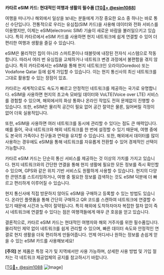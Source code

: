 **카타르 eSIM 카드: 현대적인 여행과 생활의 필수품 [[TG💪+ @esim1088](https://t.me/s/esim1088)]**

여행을 떠나거나 해외에서 일상을 보내는 분들에게 가장 중요한 요소 중 하나는 바로 통신 수단입니다. 전통적으로 우리는 유심칩(SIM 카드)을 사용해 데이터와 전화 서비스를 이용했지만, 이제는 eSIM(electronic SIM) 기술이 새로운 바람을 불러일으키고 있습니다. 특히 카타르에서 eSIM 카드를 사용하면 현지 네트워크에 쉽게 연결할 수 있어 더 편리한 여행과 생활을 즐길 수 있습니다.

eSIM은 물리적인 칩이 아니라 스마트폰이나 태블릿에 내장된 전자식 시스템으로 작동합니다. 따라서 여러 번 유심칩을 교체하거나 네트워크 변경 과정에서 불편함을 겪지 않습니다. 특히 카타르에서는 eSIM을 통해 현지 네트워크인 오라이(Ooredoo) 또는 Vodafone Qatar 등에 쉽게 가입할 수 있습니다. 이는 현지 통신사의 최신 네트워크를 그대로 활용할 수 있는 장점이 있죠. 

카타르는 세계적으로도 속도가 빠르고 안정적인 네트워크를 제공하는 국가로 유명합니다. eSIM을 사용하면 현지의 초고속 모바일 데이터와 VoLTE(Voice over LTE) 서비스를 경험할 수 있으며, 해외에서의 화상 통화나 온라인 작업도 전혀 문제없이 진행할 수 있습니다. 또한, eSIM은 물리적 공간이 필요 없어 공간 절약은 물론, 잃어버릴 걱정이 없어 더욱 실용적입니다.

또한, eSIM을 사용하면 여러 네트워크를 동시에 관리할 수 있다는 점도 큰 매력입니다. 예를 들어, 국내 네트워크와 해외 네트워크를 한 번에 설정할 수 있기 때문에, 여행 중에도 본국의 가족이나 친구들과 연락을 유지할 수 있습니다. 또한, 해외에서 데이터를 많이 사용하는 경우에도 eSIM을 통해 네트워크를 자유롭게 전환할 수 있어 경제적인 선택이 가능합니다.

카타르 eSIM 카드는 단순히 통신 서비스를 제공하는 것 이상의 가치를 가지고 있습니다. 현지 네트워크와의 간단한 연결을 통해 현지 생활에 필요한 모든 정보를 즉시 확인할 수 있으며, GPS와 같은 위치 기반 서비스도 원활하게 사용할 수 있습니다. 현지의 다양한 콘텐츠를 스트리밍하거나, 여행 중 필요한 정보를 검색하는 것도 eSIM 덕분에 더 빠르고 편리하게 이루어질 수 있습니다.

현지 통신사에 직접 방문하지 않아도 eSIM을 구매하고 등록할 수 있는 방법도 있습니다. 온라인 플랫폼을 통해 간단히 구매하고 QR 코드를 스캔하여 네트워크에 연결할 수 있기 때문에 시간과 노력이 절약됩니다. 특히 해외에 도착하자마자 복잡한 절차 없이 즉시 네트워크에 연결할 수 있다는 점은 여행객들에게 매우 큰 호응을 얻고 있습니다.

결론적으로, 카타르 eSIM 카드는 현대적인 여행자와 해외 거주자를 위한 필수품입니다. 물리적인 제약 없이 네트워크를 쉽게 관리할 수 있으며, 빠른 데이터 속도와 안정적인 연결로 현지 생활을 더욱 편리하게 만들어줍니다. 언제 어디서나 원하는 정보를 손쉽게 얻을 수 있는 eSIM 카드를 사용해보세요! 

**[주의]** 본 제품은 특정 국가 및 지역에서만 사용 가능하며, 상세한 사용 방법 및 가입 절차는 각 네트워크 제공업체의 공지를 참고하시기 바랍니다.

[[TG💪+ @esim1088](https://t.me/s/esim1088) ![Image](https://i.postimg.cc/Y0z9fWf4/image.png)]